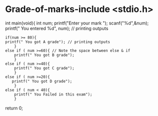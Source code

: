 # Grade-of-marks-include <stdio.h>
int main(void){
int num;
printf("Enter your mark ");
scanf("%d",&num);
printf(" You entered %d", num); // printing outputs

	if(num >= 80){
	printf(" You got A grade"); // printing outputs
		}
	else if ( num >=60){ // Note the space between else & if
		printf(" You got B grade");
		}
	else if ( num >=40){
		printf(" You got C grade");
		}
	else if ( num >=20){
	   printf(" You got D grade");
		}
	else if ( num < 40){
		printf(" You Failed in this exam");
		}
return 0;

